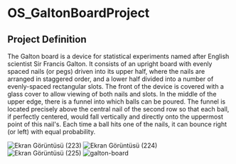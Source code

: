 # OS_GaltonBoardProject

## Project Definition
The Galton board is a device for statistical experiments named after English scientist Sir Francis
Galton. It consists of an upright board with evenly spaced nails (or pegs) driven into its upper half,
where the nails are arranged in staggered order, and a lower half divided into a number of
evenly-spaced rectangular slots. The front of the device is covered with a glass cover to allow viewing
of both nails and slots. In the middle of the upper edge, there is a funnel into which balls can be
poured. The funnel is located precisely above the central nail of the second row so that each ball, if
perfectly centered, would fall vertically and directly onto the uppermost point of this nail's. Each time
a ball hits one of the nails, it can bounce right (or left) with equal probability.

![Ekran Görüntüsü (223)](https://user-images.githubusercontent.com/73113934/230790617-4756e8d3-55f1-4ff0-ac95-647dd49afaaa.png)
![Ekran Görüntüsü (224)](https://user-images.githubusercontent.com/73113934/230790620-b62b472e-31dc-49d1-9f68-209af32f9e01.png)
![Ekran Görüntüsü (225)](https://user-images.githubusercontent.com/73113934/230790624-7a18da32-72b1-4aaa-bcde-20c48c4ae184.png)
![galton-board](https://user-images.githubusercontent.com/73113934/230790542-cec90212-0be5-405f-808d-68f00996221d.jpg)
